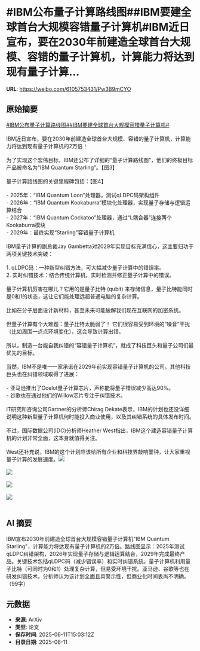 # #IBM公布量子计算路线图##IBM要建全球首台大规模容错量子计算机#IBM近日宣布，要在2030年前建造全球首台大规模、容错的量子计算机，计算能力将达到现有量子计算...

**URL**: https://weibo.com/6105753431/Pw3B9mCYO

## 原始摘要

<a href="https://m.weibo.cn/search?containerid=231522type%3D1%26t%3D10%26q%3D%23IBM%E5%85%AC%E5%B8%83%E9%87%8F%E5%AD%90%E8%AE%A1%E7%AE%97%E8%B7%AF%E7%BA%BF%E5%9B%BE%23&amp;extparam=%23IBM%E5%85%AC%E5%B8%83%E9%87%8F%E5%AD%90%E8%AE%A1%E7%AE%97%E8%B7%AF%E7%BA%BF%E5%9B%BE%23" data-hide=""><span class="surl-text">#IBM公布量子计算路线图#</span></a><a href="https://m.weibo.cn/search?containerid=231522type%3D1%26t%3D10%26q%3D%23IBM%E8%A6%81%E5%BB%BA%E5%85%A8%E7%90%83%E9%A6%96%E5%8F%B0%E5%A4%A7%E8%A7%84%E6%A8%A1%E5%AE%B9%E9%94%99%E9%87%8F%E5%AD%90%E8%AE%A1%E7%AE%97%E6%9C%BA%23&amp;extparam=%23IBM%E8%A6%81%E5%BB%BA%E5%85%A8%E7%90%83%E9%A6%96%E5%8F%B0%E5%A4%A7%E8%A7%84%E6%A8%A1%E5%AE%B9%E9%94%99%E9%87%8F%E5%AD%90%E8%AE%A1%E7%AE%97%E6%9C%BA%23" data-hide=""><span class="surl-text">#IBM要建全球首台大规模容错量子计算机#</span></a><br><br>IBM近日宣布，要在2030年前建造全球首台大规模、容错的量子计算机，计算能力将达到现有量子计算机的2万倍！<br><br>为了实现这个宏伟目标，IBM还公布了详细的“量子计算路线图”，他们的终极目标产品被命名为“IBM Quantum Starling”。【图3】<br><br>量子计算路线图的关键里程碑包括：【图4】<br><br>- 2025年：“IBM Quantum Loon”处理器，测试qLDPC码架构组件<br>- 2026年：“IBM Quantum Kookaburra”模块化处理器，实现量子存储与逻辑运算结合<br>- 2027年：“IBM Quantum Cockatoo”处理器，通过“L耦合器”连接两个Kookaburra模块<br>- 2029年：最终实现“Starling”容错量子计算机<br><br>IBM量子计算的副总裁Jay Gambetta对2029年实现目标充满信心，这主要归功于两项关键技术突破：<br><br>1. qLDPC码：一种新型纠错方法，可大幅减少量子计算中的错误率。<br>2. 实时纠错技术：结合传统计算机，实时检测并修正量子计算中的错误。<br> <br>量子计算机厉害在哪儿？它用的是量子比特 (qubit) 来存储信息，量子比特能同时是0和1的状态，这让它们能处理远超普通电脑的复杂计算。<br><br>比如在分子层面设计新材料，甚至未来可能破解我们现在互联网的加密系统。<br><br>但量子计算有个大难题：量子比特太脆弱了！ 它们很容易受到环境的“噪音”干扰（比如周围一点点环境变化），这会导致计算出错。<br><br>所以，制造一台能自我纠错的“容错量子计算机”，就成了科技巨头和量子公司们最优先的目标。<br><br>当然，IBM不是唯一一家承诺在2029年前实现容错量子计算机的公司。其他科技巨头也在纠错领域取得了进展：<br><br>- 亚马逊推出了Ocelot量子计算芯片，声称能将量子错误减少高达90%。<br>- 谷歌也在通过他们的Willow芯片专注于纠错技术。<br><br>IT研究和咨询公司Gartner的分析师Chirag Dekate表示，IBM的计划也还没详细说明这种新型量子计算机何时能投入商业使用，以及其纠错系统的具体发布时间。<br><br>不过，国际数据公司(IDC)分析师Heather West指出，IBM这个建造容错量子计算机的计划非常全面，这本身就值得关注。<br><br>West还补充说，IBM的这个计划应该给所有企业和科技界敲响警钟，让大家重视量子计算的发展速度。<img style="" src="https://tvax2.sinaimg.cn/large/006Fd7o3gy1i2bitgjfs8j30jg0ay7af.jpg" referrerpolicy="no-referrer"><br><br><img style="" src="https://tvax4.sinaimg.cn/large/006Fd7o3gy1i2bith7oilj30zk0k0dmb.jpg" referrerpolicy="no-referrer"><br><br><img style="" src="https://tvax1.sinaimg.cn/large/006Fd7o3gy1i2bitivgs7j30zk0jzn52.jpg" referrerpolicy="no-referrer"><br><br><img style="" src="https://tvax3.sinaimg.cn/large/006Fd7o3gy1i2bitjsu19j30rs0fnjvg.jpg" referrerpolicy="no-referrer"><br><br>

## AI 摘要

IBM宣布2030年前建造全球首台大规模容错量子计算机"IBM Quantum Starling"，计算能力将达现有量子计算机的2万倍。路线图显示：2025年测试qLDPC纠错架构，2026年实现量子存储与逻辑运算结合，2029年完成最终产品。关键技术包括qLDPC码（减少错误率）和实时纠错系统。量子计算机利用量子比特（可同时为0和1）处理复杂计算，但易受环境干扰。亚马逊、谷歌等也在研发纠错技术。分析师认为该计划全面且具警示性，但商业化时间表尚不明确。（99字）

## 元数据

- **来源**: ArXiv
- **类型**: 论文
- **保存时间**: 2025-06-11T15:03:12Z
- **目录日期**: 2025-06-11
